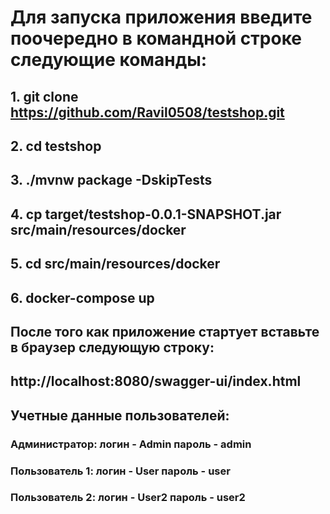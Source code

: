 # Для запуска приложения введите поочередно в командной строке следующие команды:
## 1. git clone https://github.com/Ravil0508/testshop.git
## 2. cd testshop
## 3. ./mvnw package -DskipTests
## 4. cp target/testshop-0.0.1-SNAPSHOT.jar src/main/resources/docker
## 5. cd src/main/resources/docker
## 6. docker-compose up
## После того как приложение стартует вставьте в браузер следующую строку:
## http://localhost:8080/swagger-ui/index.html
## Учетные данные пользователей:
### Администратор: логин - Admin пароль - admin
### Пользователь 1: логин - User пароль - user
### Пользователь 2: логин - User2 пароль - user2

